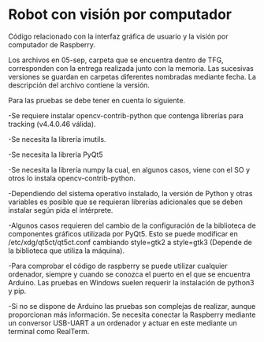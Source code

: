 # Robot con visión por computador
Código relacionado con la interfaz gráfica de usuario y la visión por computador de Raspberry.

Los archivos en 05-sep, carpeta que se encuentra dentro de TFG, corresponden con la entrega realizada junto con la memoria. Las sucesivas versiones se guardan en carpetas diferentes nombradas mediante fecha. La descripción del archivo contiene la versión.

Para las pruebas se debe tener en cuenta lo siguiente.

  -Se requiere instalar opencv-contrib-python que contenga librerías para tracking (v4.4.0.46 válida).
	
  -Se necesita la librería imutils.
	
  -Se necesita la librería PyQt5
	
  -Se necesita la librería numpy la cual, en algunos casos, viene con el SO y otros lo instala opencv-contrib-python.
	
  -Dependiendo del sistema operativo instalado, la versión de Python y otras variables es posible que se requieran librerías adicionales que
   se deben instalar según pida el intérprete.
	 
  -Algunos casos requieren del cambio de la configuración de la biblioteca de componentes gráficos utilizada por PyQt5. 
	 Esto se puede modificar en /etc/xdg/qt5ct/qt5ct.conf cambiando style=gtk2 a style=gtk3 (Depende de la biblioteca que utiliza la máquina).
	 
   
  -Para comprobar el código de raspberry se puede utilizar cualquier ordenador, siempre y cuando se conozca el puerto en el que se 
   encuentra Arduino. Las pruebas en Windows suelen requerir la instalación de python3 y pip.
	 
  -Si no se dispone de Arduino las pruebas son complejas de realizar, aunque proporcionan más información. Se necesita conectar la Raspberry 
   mediante un conversor USB-UART a un ordenador y actuar en este mediante un terminal como RealTerm.
  

